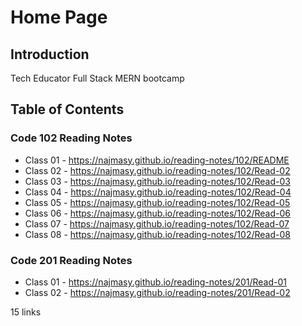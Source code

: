 # Home Page

## Introduction

Tech Educator Full Stack MERN bootcamp

## Table of Contents

### Code 102 Reading Notes

- Class 01 - https://najmasy.github.io/reading-notes/102/README
- Class 02 - https://najmasy.github.io/reading-notes/102/Read-02
- Class 03 - https://najmasy.github.io/reading-notes/102/Read-03
- Class 04 - https://najmasy.github.io/reading-notes/102/Read-04
- Class 05 - https://najmasy.github.io/reading-notes/102/Read-05
- Class 06 - https://najmasy.github.io/reading-notes/102/Read-06
- Class 07 - https://najmasy.github.io/reading-notes/102/Read-07
- Class 08 - https://najmasy.github.io/reading-notes/102/Read-08

### Code 201 Reading Notes

- Class 01 - https://najmasy.github.io/reading-notes/201/Read-01
- Class 02 - https://najmasy.github.io/reading-notes/201/Read-02

15 links
